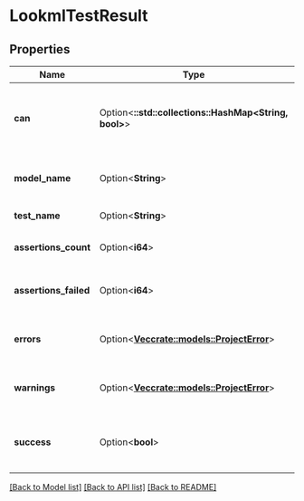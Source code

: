 # LookmlTestResult

## Properties

Name | Type | Description | Notes
------------ | ------------- | ------------- | -------------
**can** | Option<**::std::collections::HashMap<String, bool>**> | Operations the current user is able to perform on this object | [optional][readonly]
**model_name** | Option<**String**> | Name of model containing this test. | [optional][readonly]
**test_name** | Option<**String**> | Name of this test. | [optional][readonly]
**assertions_count** | Option<**i64**> | Number of assertions in this test | [optional][readonly]
**assertions_failed** | Option<**i64**> | Number of assertions passed in this test | [optional][readonly]
**errors** | Option<[**Vec<crate::models::ProjectError>**](ProjectError.md)> | A list of any errors encountered by the test. | [optional][readonly]
**warnings** | Option<[**Vec<crate::models::ProjectError>**](ProjectError.md)> | A list of any warnings encountered by the test. | [optional][readonly]
**success** | Option<**bool**> | True if this test passsed without errors. | [optional][readonly]

[[Back to Model list]](../README.md#documentation-for-models) [[Back to API list]](../README.md#documentation-for-api-endpoints) [[Back to README]](../README.md)


